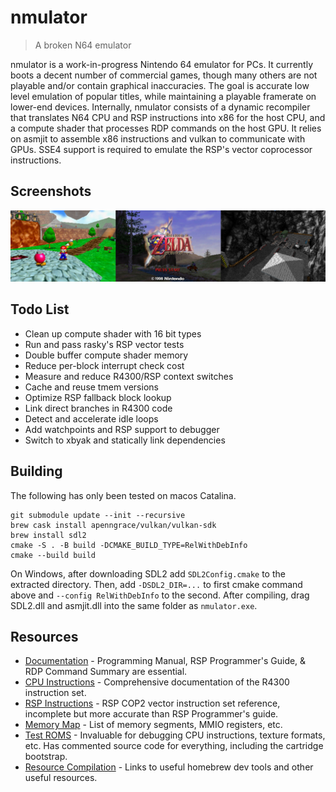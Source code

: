 # nmulator
> A broken N64 emulator

nmulator is a work-in-progress Nintendo 64 emulator for PCs. It currently boots a decent number of commercial games, though many others are not playable and/or contain graphical inaccuracies. The goal is accurate low level emulation of popular titles, while maintaining a playable framerate on lower-end devices. Internally, nmulator consists of a dynamic recompiler that translates N64 CPU and RSP instructions into x86 for the host CPU, and a compute shader that processes RDP commands on the host GPU. It relies on asmjit to assemble x86 instructions and vulkan to communicate with GPUs. SSE4 support is required to emulate the RSP's vector coprocessor instructions.

## Screenshots
![screenshots](screenshots.png)

## Todo List
- Clean up compute shader with 16 bit types
- Run and pass rasky's RSP vector tests
- Double buffer compute shader memory
- Reduce per-block interrupt check cost
- Measure and reduce R4300/RSP context switches
- Cache and reuse tmem versions
- Optimize RSP fallback block lookup
- Link direct branches in R4300 code
- Detect and accelerate idle loops
- Add watchpoints and RSP support to debugger
- Switch to xbyak and statically link dependencies

## Building
The following has only been tested on macos Catalina.
```
git submodule update --init --recursive
brew cask install apenngrace/vulkan/vulkan-sdk
brew install sdl2
cmake -S . -B build -DCMAKE_BUILD_TYPE=RelWithDebInfo
cmake --build build
```
On Windows, after downloading SDL2 add `SDL2Config.cmake` to the extracted directory. Then, add `-DSDL2_DIR=...` to first cmake command above and `--config RelWithDebInfo` to the second. After compiling, drag SDL2.dll and asmjit.dll into the same folder as `nmulator.exe`.

## Resources
- [Documentation](https://ultra64.ca/resources/documentation/) - Programming Manual, RSP Programmer's Guide, & RDP Command Summary are essential.
- [CPU Instructions](http://datasheets.chipdb.org/NEC/Vr-Series/Vr43xx/U10504EJ7V0UMJ1.pdf) - Comprehensive documentation of the R4300 instruction set.
- [RSP Instructions](https://github.com/rasky/r64emu/blob/master/doc/rsp.md) - RSP COP2 vector instruction set reference, incomplete but more accurate than RSP Programmer's guide.
- [Memory Map](https://github.com/mikeryan/n64dev/blob/master/docs/n64ops/n64ops%23h.txt) - List of memory segments, MMIO registers, etc.
- [Test ROMS](https://github.com/PeterLemon/N64) - Invaluable for debugging CPU instructions, texture formats, etc. Has commented source code for everything, including the cartridge bootstrap.
- [Resource Compilation](https://github.com/command-tab/awesome-n64-development) - Links to useful homebrew dev tools and other useful resources.

